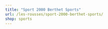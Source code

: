 ```yaml
---
title: "Sport 2000 Berthet Sports"
url: /les-rousses/sport-2000-berthet-sports/
shop: sports
---
```

